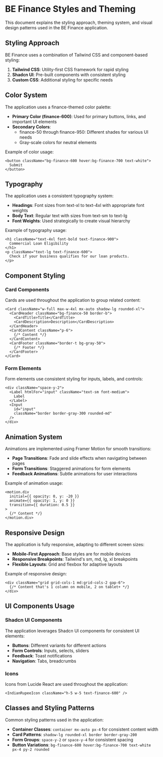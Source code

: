 
# BE Finance Styles and Theming

This document explains the styling approach, theming system, and visual design patterns used in the BE Finance application.

## Styling Approach

BE Finance uses a combination of Tailwind CSS and component-based styling:

1. **Tailwind CSS**: Utility-first CSS framework for rapid styling
2. **Shadcn UI**: Pre-built components with consistent styling
3. **Custom CSS**: Additional styling for specific needs

## Color System

The application uses a finance-themed color palette:

- **Primary Color (finance-600)**: Used for primary buttons, links, and important UI elements
- **Secondary Colors**:
  - finance-50 through finance-950: Different shades for various UI needs
  - Gray-scale colors for neutral elements

Example of color usage:
```tsx
<button className="bg-finance-600 hover:bg-finance-700 text-white">
  Submit
</button>
```

## Typography

The application uses a consistent typography system:

- **Headings**: Font sizes from text-xl to text-4xl with appropriate font weights
- **Body Text**: Regular text with sizes from text-sm to text-lg
- **Font Weights**: Used strategically to create visual hierarchy

Example of typography usage:
```tsx
<h1 className="text-4xl font-bold text-finance-900">
  Commercial Loan Eligibility
</h1>
<p className="text-lg text-finance-600">
  Check if your business qualifies for our loan products.
</p>
```

## Component Styling

### Card Components

Cards are used throughout the application to group related content:

```tsx
<Card className="w-full max-w-4xl mx-auto shadow-lg rounded-xl">
  <CardHeader className="bg-finance-50 border-b">
    <CardTitle>Title</CardTitle>
    <CardDescription>Description</CardDescription>
  </CardHeader>
  <CardContent className="p-6">
    {/* Content */}
  </CardContent>
  <CardFooter className="border-t bg-gray-50">
    {/* Footer */}
  </CardFooter>
</Card>
```

### Form Elements

Form elements use consistent styling for inputs, labels, and controls:

```tsx
<div className="space-y-2">
  <Label htmlFor="input" className="text-sm font-medium">
    Label
  </Label>
  <Input 
    id="input" 
    className="border border-gray-300 rounded-md"
  />
</div>
```

## Animation System

Animations are implemented using Framer Motion for smooth transitions:

- **Page Transitions**: Fade and slide effects when navigating between pages
- **Form Transitions**: Staggered animations for form elements
- **Feedback Animations**: Subtle animations for user interactions

Example of animation usage:
```tsx
<motion.div
  initial={{ opacity: 0, y: -20 }}
  animate={{ opacity: 1, y: 0 }}
  transition={{ duration: 0.5 }}
>
  {/* Content */}
</motion.div>
```

## Responsive Design

The application is fully responsive, adapting to different screen sizes:

- **Mobile-First Approach**: Base styles are for mobile devices
- **Responsive Breakpoints**: Tailwind's sm, md, lg, xl breakpoints
- **Flexible Layouts**: Grid and flexbox for adaptive layouts

Example of responsive design:
```tsx
<div className="grid grid-cols-1 md:grid-cols-2 gap-6">
  {/* Content that's 1 column on mobile, 2 on tablet+ */}
</div>
```

## UI Components Usage

### Shadcn UI Components

The application leverages Shadcn UI components for consistent UI elements:

- **Buttons**: Different variants for different actions
- **Form Controls**: Inputs, selects, sliders
- **Feedback**: Toast notifications
- **Navigation**: Tabs, breadcrumbs

### Icons

Icons from Lucide React are used throughout the application:

```tsx
<IndianRupeeIcon className="h-5 w-5 text-finance-600" />
```

## Classes and Styling Patterns

Common styling patterns used in the application:

- **Container Classes**: `container mx-auto px-4` for consistent content width
- **Card Patterns**: `shadow-lg rounded-xl border border-gray-200`
- **Form Groups**: `space-y-2` or `space-y-4` for consistent spacing
- **Button Variations**: `bg-finance-600 hover:bg-finance-700 text-white px-4 py-2 rounded`
